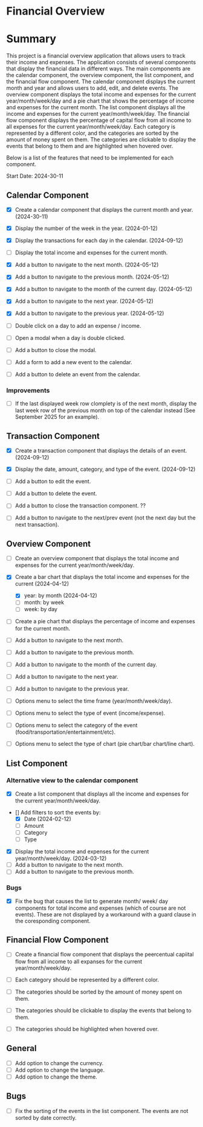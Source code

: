 # Financial Overview
# Summary
This project is a financial overview application that allows users to track their income and expenses. The application consists of several components that display the financial data in different ways. The main components are the calendar component, the overview component, the list component, and the financial flow component. The calendar component displays the current month and year and allows users to add, edit, and delete events. The overview component displays the total income and expenses for the current year/month/week/day and a pie chart that shows the percentage of income and expenses for the current month. The list component displays all the income and expenses for the current year/month/week/day. The financial flow component displays the percentage of capital flow from all income to all expenses for the current year/month/week/day. Each category is represented by a different color, and the categories are sorted by the amount of money spent on them. The categories are clickable to display the events that belong to them and are highlighted when hovered over.

Below is a list of the features that need to be implemented for each component.

Start Date: 2024-30-11

## Calendar Component

- [x] Create a calendar component that displays the current month and year. (2024-30-11)
- [x] Display the number of the week in the year. (2024-01-12)
- [x] Display the transactions for each day in the calendar. (2024-09-12)
- [ ] Display the total income and expenses for the current month.
  
- [x] Add a button to navigate to the next month. (2024-05-12)
- [x] Add a button to navigate to the previous month. (2024-05-12)
- [x] Add a button to navigate to the month of the current day. (2024-05-12)
- [x] Add a button to navigate to the next year. (2024-05-12)
- [x] Add a button to navigate to the previous year. (2024-05-12)

- [ ] Double click on a day to add an expense / income.
- [ ] Open a modal when a day is double clicked.
- [ ] Add a button to close the modal.
- [ ] Add a form to add a new event to the calendar.
- [ ] Add a button to delete an event from the calendar.

### Improvements
- [ ] If the last displayed week row clomplety is of the next month, display the last week row of the previous month on top of the calendar instead (See September 2025 for an example). 

## Transaction Component
- [x] Create a transaction component that displays the details of an event. (2024-09-12)
- [x] Display the date, amount, category, and type of the event. (2024-09-12)
- [ ] Add a button to edit the event.
- [ ] Add a button to delete the event.
- [ ] Add a button to close the transaction component. ??
- [ ] Add a button to navigate to the next/prev event (not the next day but the next transaction).


## Overview Component
- [ ] Create an overview component that displays the total income and expenses for the current year/month/week/day.

- [x] Create a bar chart that displays the total income and expenses for the current (2024-04-12)
  - [x] year: by month (2024-04-12)
  - [ ] month: by week
  - [ ] week: by day

- [ ] Create a pie chart that displays the percentage of income and expenses for the current month.
- [ ] Add a button to navigate to the next month.
- [ ] Add a button to navigate to the previous month.
- [ ] Add a button to navigate to the month of the current day.
- [ ] Add a button to navigate to the next year.
- [ ] Add a button to navigate to the previous year.

- [ ] Options menu to select the time frame (year/month/week/day).
- [ ] Options menu to select the type of event (income/expense).
- [ ] Options menu to select the category of the event (food/transportation/entertainment/etc).
- [ ] Options menu to select the type of chart (pie chart/bar chart/line chart).
  

## List Component
### Alternative view to the calendar component
- [x] Create a list component that displays all the income and expenses for the current year/month/week/day.
- [] Add filters to sort the events by:
  - [x] Date (2024-02-12)
  - [ ] Amount
  - [ ] Category
  - [ ] Type
- [x] Display the total income and expenses for the current year/month/week/day. (2024-03-12)
- [ ] Add a button to navigate to the next month.
- [ ] Add a button to navigate to the previous month.
### Bugs
- [x] Fix the bug that causes the list to generate month/ week/ day components for total income and expenses (which of course are not events). These are not displayed by a workaround with a guard clause in the coresponding component.


## Financial Flow Component
- [ ] Create a financial flow component that displays the peercentual capiital flow from all income to all expanses for the current year/month/week/day.
- [ ] Each category should be represented by a different color.
- [ ] The categories should be sorted by the amount of money spent on them.
- [ ] The categories should be clickable to display the events that belong to them.
- [ ] The categories should be highlighted when hovered over.
   

## General

- [ ] Add option to change the currency.
- [ ] Add option to change the language.
- [ ] Add option to change the theme.

## Bugs 
- [ ] Fix the sorting of the events in the list component. The events are not sorted by date correctly. 